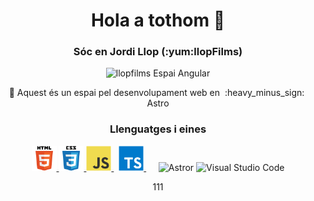 <h1 align="center">Hola a tothom 👋</h1>
<h3 align="center">Sóc en Jordi Llop (:yum:llopFilms)</h3>

<p align="center"> <img src="https://komarev.com/ghpvc/?username=espai-angular&label=Visites Espai Angular&color=0e75b6&style=flat" alt="llopfilms Espai Angular" /> </p>

<div align="center">🌱 Aquest és un espai pel desenvolupament web en &nbsp;:heavy_minus_sign:&nbsp; Astro 
</div>
<h3 align="center">Llenguatges i eines</h3>

<p align="center">
<a href="https://www.w3.org/html/" target="_blank" rel="noreferrer"> <img src="https://raw.githubusercontent.com/devicons/devicon/master/icons/html5/html5-original-wordmark.svg" alt="html5" width="40" height="40"/> </a>
<a href="https://www.w3schools.com/css/" target="_blank" rel="noreferrer"> <img src="https://raw.githubusercontent.com/devicons/devicon/master/icons/css3/css3-original-wordmark.svg" alt="css3" width="40" height="40" /> </a>
<a href="https://developer.mozilla.org/en-US/docs/Web/JavaScript" target="_blank" rel="noreferrer"> <img src="https://raw.githubusercontent.com/devicons/devicon/master/icons/javascript/javascript-original.svg" alt="javascript" width="40" height="40" /> </a>&nbsp;
<a href="https://www.typescriptlang.org/" target="_blank" rel="noreferrer"> <img src="https://raw.githubusercontent.com/devicons/devicon/master/icons/typescript/typescript-original.svg" alt="typescript" width="40" height="40"/> </a>
&nbsp;&nbsp;&nbsp;&nbsp;
<img alt="Astror" src="https://img.icons8.com/color/36/000000/astro.png"  width="45" height="45"/>
<img alt="Visual Studio Code" src="https://img.icons8.com/fluent/36/000000/visual-studio-code-2019.png"/>
</p>
<div align="center">
111
